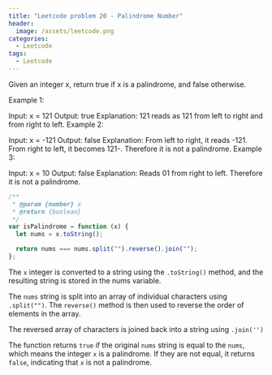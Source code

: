 ```yaml
---
title: "Leetcode problem 20 - Palindrome Number"
header:
  image: /assets/leetcode.png
categories:
  - Leetcode
tags:
  - Leetcode
---
```


Given an integer x, return true if x is a palindrome, and false otherwise.

Example 1:

Input: x = 121
Output: true
Explanation: 121 reads as 121 from left to right and from right to left.
Example 2:

Input: x = -121
Output: false
Explanation: From left to right, it reads -121. From right to left, it becomes 121-. Therefore it is not a palindrome.
Example 3:

Input: x = 10
Output: false
Explanation: Reads 01 from right to left. Therefore it is not a palindrome.

```js
/**
 * @param {number} x
 * @return {boolean}
 */
var isPalindrome = function (x) {
  let nums = x.toString();

  return nums === nums.split("").reverse().join("");
};
```

The `x` integer is converted to a string using the `.toString()` method, and the resulting string is stored in the nums variable.

The `nums` string is split into an array of individual characters using `.split("")`. The `reverse()` method is then used to reverse the order of elements in the array.

The reversed array of characters is joined back into a string using `.join('')`

The function returns `true` if the original `nums` string is equal to the `nums`, which means the integer `x` is a palindrome. If they are not equal, it returns `false`, indicating that `x` is not a palindrome.
